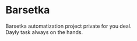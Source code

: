 # Barsetka
Barsetka automatization project private for you deal.    
Dayly task always on the hands.   

